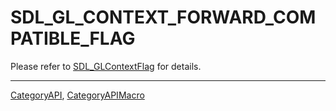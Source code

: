 # SDL_GL_CONTEXT_FORWARD_COMPATIBLE_FLAG

Please refer to [SDL_GLContextFlag](SDL_GLContextFlag) for details.

----
[CategoryAPI](CategoryAPI), [CategoryAPIMacro](CategoryAPIMacro)

